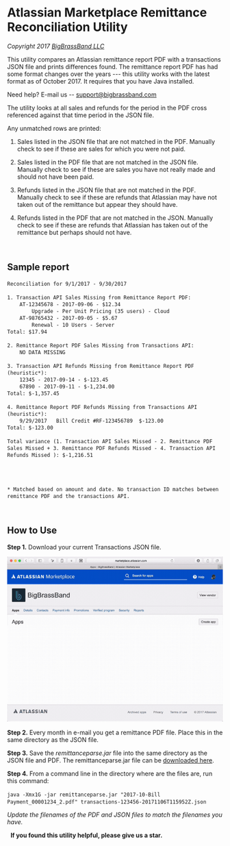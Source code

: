 Atlassian Marketplace Remittance Reconciliation Utility
=======================================================

*Copyright 2017 [BigBrassBand LLC](https://marketplace.atlassian.com/vendors/1210545/bigbrassband)*

This utility compares an Atlassian remittance report PDF with a transactions
JSON file and prints differences found. The remittance report PDF has had some
format changes over the years --- this utility works with the latest format as
of October 2017. It requires that you have Java installed.



Need help? E-mail us -- support@bigbrassband.com 

The utility looks at all sales and refunds for the period in the PDF cross
referenced against that time period in the JSON file.

Any unmatched rows are printed:

1.  Sales listed in the JSON file that are not matched in the PDF. Manually
    check to see if these are sales for which you were not paid.

2.  Sales listed in the PDF file that are not matched in the JSON file. Manually
    check to see if these are sales you have not really made and should not have
    been paid.

3.  Refunds listed in the JSON file that are not matched in the PDF. Manually
    check to see if these are refunds that Atlassian may have not taken out of
    the remittance but appear they should have.

4.  Refunds listed in the PDF that are not matched in the JSON. Manually check
    to see if these are refunds that Atlassian has taken out of the
    remittance but perhaps should not have.

 

Sample report
-------------

~~~~~~~~~~~~~~~~~~~~~~~~~~~~~~~~~~~~~~~~~~~~~~~~~~~~~~~~~~~~~~~~~~~~~~~~~~~~~~~~
Reconciliation for 9/1/2017 - 9/30/2017

1. Transaction API Sales Missing from Remittance Report PDF:
    AT-12345678 - 2017-09-06 - $12.34
        Upgrade - Per Unit Pricing (35 users) - Cloud
    AT-98765432 - 2017-09-05 - $5.67
        Renewal - 10 Users - Server
Total: $17.94

2. Remittance Report PDF Sales Missing from Transactions API:
    NO DATA MISSING

3. Transaction API Refunds Missing from Remittance Report PDF (heuristic*):
    12345 - 2017-09-14 - $-123.45
    67890 - 2017-09-11 - $-1,234.00
Total: $-1,357.45

4. Remittance Report PDF Refunds Missing from Transactions API (heuristic*):
    9/29/2017   Bill Credit #RF-123456789  $-123.00
Total: $-123.00

Total variance (1. Transaction API Sales Missed - 2. Remittance PDF Sales Missed + 3. Remittance PDF Refunds Missed - 4. Transaction API Refunds Missed ): $-1,216.51




* Matched based on amount and date. No transaction ID matches between remittance PDF and the transactions API.
~~~~~~~~~~~~~~~~~~~~~~~~~~~~~~~~~~~~~~~~~~~~~~~~~~~~~~~~~~~~~~~~~~~~~~~~~~~~~~~~

 

How to Use
----------

**Step 1.** Download your current Transactions JSON file.

![](transactions-api-json-download.gif)

**Step 2.** Every month in e-mail you get a remittance PDF file. Place this in
the same directory as the JSON file.

**Step 3.** Save the *remittanceparse.jar* file into the same directory as the
JSON file and PDF. The remittanceparse.jar file can be [downloaded
here](https://github.com/BigBrassBand/remittanceparse/raw/master/remittanceparse.jar).

**Step 4.** From a command line in the directory where are the files are, run
this command:

`java -Xmx1G -jar remittanceparse.jar "2017-10-Bill Payment_00001234_2.pdf" transactions-123456-20171106T115952Z.json`

*Update the filenames of the PDF and JSON files to match the filenames you
have.*

 
**If you found this utility helpful, please give us a star.**
 

 
